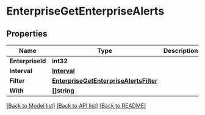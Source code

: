 # EnterpriseGetEnterpriseAlerts

## Properties

Name | Type | Description | Notes
------------ | ------------- | ------------- | -------------
**EnterpriseId** | **int32** |  | 
**Interval** | [**Interval**](interval.md) |  | 
**Filter** | [**EnterpriseGetEnterpriseAlertsFilter**](_enterprise_getEnterpriseAlerts_filter.md) |  | [optional] 
**With** | **[]string** |  | [optional] 

[[Back to Model list]](../README.md#documentation-for-models) [[Back to API list]](../README.md#documentation-for-api-endpoints) [[Back to README]](../README.md)


